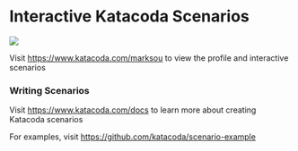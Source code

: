 # Interactive Katacoda Scenarios

[![](http://shields.katacoda.com/katacoda/marksou/count.svg)](https://www.katacoda.com/marksou "Get your profile on Katacoda.com")

Visit https://www.katacoda.com/marksou to view the profile and interactive scenarios

### Writing Scenarios
Visit https://www.katacoda.com/docs to learn more about creating Katacoda scenarios

For examples, visit https://github.com/katacoda/scenario-example
